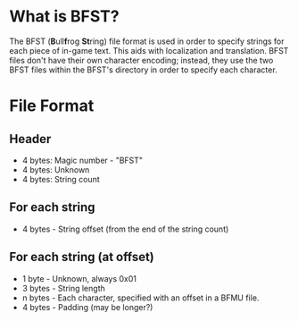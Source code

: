 # What is BFST?

The BFST (**B**ull**f**rog **St**ring) file format is used in order to specify strings for each piece of in-game text.  This aids with localization and translation.  BFST files don't have their own character encoding; instead, they use the two BFST files within the BFST's directory in order to specify each character.

# File Format
## Header
* 4 bytes: Magic number - "BFST"
* 4 bytes: Unknown
* 4 bytes: String count

## For each string
* 4 bytes - String offset (from the end of the string count)

## For each string (at offset)
* 1 byte - Unknown, always 0x01
* 3 bytes - String length
* n bytes - Each character, specified with an offset in a BFMU file.
* 4 bytes - Padding (may be longer?)